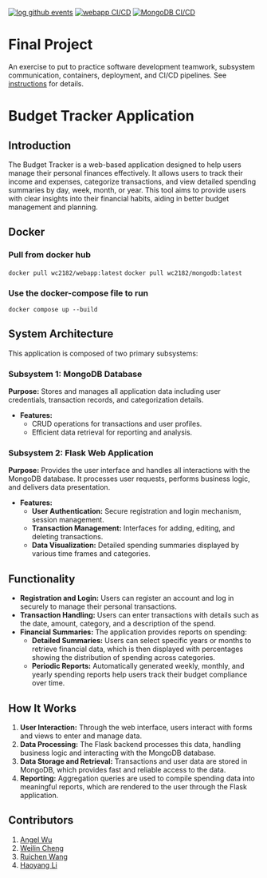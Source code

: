 [![log github events](https://github.com/software-students-spring2024/5-final-project-spring-2024-lazyllm5/actions/workflows/event-logger.yml/badge.svg)](https://github.com/software-students-spring2024/5-final-project-spring-2024-lazyllm5/actions/workflows/event-logger.yml)
[![webapp CI/CD](https://github.com/software-students-spring2024/5-final-project-spring-2024-lazyllm5/actions/workflows/webapp.yml/badge.svg)](https://github.com/software-students-spring2024/5-final-project-spring-2024-lazyllm5/actions/workflows/webapp.yml)
[![MongoDB CI/CD](https://github.com/software-students-spring2024/5-final-project-spring-2024-lazyllm5/actions/workflows/mongodb.yml/badge.svg)](https://github.com/software-students-spring2024/5-final-project-spring-2024-lazyllm5/actions/workflows/mongodb.yml)

# Final Project

An exercise to put to practice software development teamwork, subsystem communication, containers, deployment, and CI/CD pipelines. See [instructions](./instructions.md) for details.

# Budget Tracker Application

## Introduction
The Budget Tracker is a web-based application designed to help users manage their personal finances effectively. It allows users to track their income and expenses, categorize transactions, and view detailed spending summaries by day, week, month, or year. This tool aims to provide users with clear insights into their financial habits, aiding in better budget management and planning.

## Docker
### Pull from docker hub
`docker pull wc2182/webapp:latest`
`docker pull wc2182/mongodb:latest`
### Use the docker-compose file to run
`docker compose up --build`


## System Architecture
This application is composed of two primary subsystems:

### Subsystem 1: MongoDB Database
**Purpose:** Stores and manages all application data including user credentials, transaction records, and categorization details.
- **Features:**
  - CRUD operations for transactions and user profiles.
  - Efficient data retrieval for reporting and analysis.

### Subsystem 2: Flask Web Application
**Purpose:** Provides the user interface and handles all interactions with the MongoDB database. It processes user requests, performs business logic, and delivers data presentation.
- **Features:**
  - **User Authentication:** Secure registration and login mechanism, session management.
  - **Transaction Management:** Interfaces for adding, editing, and deleting transactions.
  - **Data Visualization:** Detailed spending summaries displayed by various time frames and categories.

## Functionality
- **Registration and Login:** Users can register an account and log in securely to manage their personal transactions.
- **Transaction Handling:** Users can enter transactions with details such as the date, amount, category, and a description of the spend.
- **Financial Summaries:** The application provides reports on spending:
  - **Detailed Summaries:** Users can select specific years or months to retrieve financial data, which is then displayed with percentages showing the distribution of spending across categories.
  - **Periodic Reports:** Automatically generated weekly, monthly, and yearly spending reports help users track their budget compliance over time.

## How It Works
1. **User Interaction:** Through the web interface, users interact with forms and views to enter and manage data.
2. **Data Processing:** The Flask backend processes this data, handling business logic and interacting with the MongoDB database.
3. **Data Storage and Retrieval:** Transactions and user data are stored in MongoDB, which provides fast and reliable access to the data.
4. **Reporting:** Aggregation queries are used to compile spending data into meaningful reports, which are rendered to the user through the Flask application.

## Contributors
1. [Angel Wu](https://github.com/angelWu2002)	
2. [Weilin Cheng](https://github.com/M1stery232)
3. [Ruichen Wang](https://github.com/rcwang937)	
4. [Haoyang Li](https://github.com/LeoLi727)